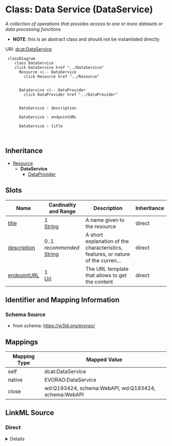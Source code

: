 

# Class: Data Service (DataService) 


_A collection of operations that provides access to one or more datasets or data processing functions_




* __NOTE__: this is an abstract class and should not be instantiated directly


URI: [dcat:DataService](http://www.w3.org/ns/dcat#DataService)






```mermaid
 classDiagram
    class DataService
    click DataService href "../DataService"
      Resource <|-- DataService
        click Resource href "../Resource"
      

      DataService <|-- DataProvider
        click DataProvider href "../DataProvider"
      
      
      DataService : description
        
      DataService : endpointURL
        
      DataService : title
        
      
```





## Inheritance
* [Resource](Resource.md)
    * **DataService**
        * [DataProvider](DataProvider.md)



## Slots

| Name | Cardinality and Range | Description | Inheritance |
| ---  | --- | --- | --- |
| [title](title.md) | 1 <br/> [String](String.md) | A name given to the resource | direct |
| [description](description.md) | 0..1 _recommended_ <br/> [String](String.md) | A short explanation of the characteristics, features, or nature of the curren... | direct |
| [endpointURL](endpointURL.md) | 1 <br/> [Uri](Uri.md) | The URL template that allows to get the content | direct |









## Identifier and Mapping Information







### Schema Source


* from schema: https://w3id.org/evorao/




## Mappings

| Mapping Type | Mapped Value |
| ---  | ---  |
| self | dcat:DataService |
| native | EVORAO:DataService |
| close | wd:Q193424, schema:WebAPI, wd:Q193424, schema:WebAPI |







## LinkML Source

<!-- TODO: investigate https://stackoverflow.com/questions/37606292/how-to-create-tabbed-code-blocks-in-mkdocs-or-sphinx -->

### Direct

<details>
```yaml
name: DataService
description: A collection of operations that provides access to one or more datasets
  or data processing functions
title: Data Service
from_schema: https://w3id.org/evorao/
close_mappings:
- wd:Q193424
- schema:WebAPI
- wd:Q193424
- schema:WebAPI
is_a: Resource
abstract: true
slots:
- title
- description
- endpointURL
slot_usage:
  title:
    name: title
    description: A name given to the resource
    title: title
    comments:
    - 'The title of the item should be as short and descriptive as possible. E.g.
      for virus products it should basically be based on the following Pattern:

      ''Virus name'', ''virus host type'', ''collection year'', ''country of collection''
      ex ''suspected epidemiological origin'', ''genotype'', ''strain'', ''variant
      name or specific feature'
    close_mappings:
    - rdfs:label
    slot_uri: dct:title
    domain_of:
    - DataService
    - Dataset
    - Publication
    - Term
    - License
    - Certification
    range: string
    required: true
    multivalued: false
  description:
    name: description
    description: A short explanation of the characteristics, features, or nature of
      the current item
    title: description
    comments:
    - 'Describe this item in few lines. This description will serve as a summary to
      present the resource.

      '
    slot_uri: dct:description
    domain_of:
    - DataService
    - Dataset
    - Term
    - PersonOrOrganization
    - File
    - ContactPoint
    - License
    - Certification
    range: string
    required: false
    recommended: true
    multivalued: false
  endpointURL:
    name: endpointURL
    description: The URL template that allows to get the content
    title: endpoint URL
    close_mappings:
    - wdp:P1630
    slot_uri: dcat:endpointURL
    domain_of:
    - DataService
    range: uri
    required: true
    multivalued: false
class_uri: dcat:DataService

```
</details>

### Induced

<details>
```yaml
name: DataService
description: A collection of operations that provides access to one or more datasets
  or data processing functions
title: Data Service
from_schema: https://w3id.org/evorao/
close_mappings:
- wd:Q193424
- schema:WebAPI
- wd:Q193424
- schema:WebAPI
is_a: Resource
abstract: true
slot_usage:
  title:
    name: title
    description: A name given to the resource
    title: title
    comments:
    - 'The title of the item should be as short and descriptive as possible. E.g.
      for virus products it should basically be based on the following Pattern:

      ''Virus name'', ''virus host type'', ''collection year'', ''country of collection''
      ex ''suspected epidemiological origin'', ''genotype'', ''strain'', ''variant
      name or specific feature'
    close_mappings:
    - rdfs:label
    slot_uri: dct:title
    domain_of:
    - DataService
    - Dataset
    - Publication
    - Term
    - License
    - Certification
    range: string
    required: true
    multivalued: false
  description:
    name: description
    description: A short explanation of the characteristics, features, or nature of
      the current item
    title: description
    comments:
    - 'Describe this item in few lines. This description will serve as a summary to
      present the resource.

      '
    slot_uri: dct:description
    domain_of:
    - DataService
    - Dataset
    - Term
    - PersonOrOrganization
    - File
    - ContactPoint
    - License
    - Certification
    range: string
    required: false
    recommended: true
    multivalued: false
  endpointURL:
    name: endpointURL
    description: The URL template that allows to get the content
    title: endpoint URL
    close_mappings:
    - wdp:P1630
    slot_uri: dcat:endpointURL
    domain_of:
    - DataService
    range: uri
    required: true
    multivalued: false
attributes:
  title:
    name: title
    description: A name given to the resource
    title: title
    comments:
    - 'The title of the item should be as short and descriptive as possible. E.g.
      for virus products it should basically be based on the following Pattern:

      ''Virus name'', ''virus host type'', ''collection year'', ''country of collection''
      ex ''suspected epidemiological origin'', ''genotype'', ''strain'', ''variant
      name or specific feature'
    from_schema: https://w3id.org/evorao/
    close_mappings:
    - rdfs:label
    rank: 1000
    slot_uri: dct:title
    alias: title
    owner: DataService
    domain_of:
    - DataService
    - Dataset
    - Publication
    - Term
    - License
    - Certification
    range: string
    required: true
    multivalued: false
  description:
    name: description
    description: A short explanation of the characteristics, features, or nature of
      the current item
    title: description
    comments:
    - 'Describe this item in few lines. This description will serve as a summary to
      present the resource.

      '
    from_schema: https://w3id.org/evorao/
    rank: 1000
    slot_uri: dct:description
    alias: description
    owner: DataService
    domain_of:
    - DataService
    - Dataset
    - Term
    - PersonOrOrganization
    - File
    - ContactPoint
    - License
    - Certification
    range: string
    required: false
    recommended: true
    multivalued: false
  endpointURL:
    name: endpointURL
    description: The URL template that allows to get the content
    title: endpoint URL
    from_schema: https://w3id.org/evorao/
    close_mappings:
    - wdp:P1630
    rank: 1000
    slot_uri: dcat:endpointURL
    alias: endpointURL
    owner: DataService
    domain_of:
    - DataService
    range: uri
    required: true
    multivalued: false
class_uri: dcat:DataService

```
</details>